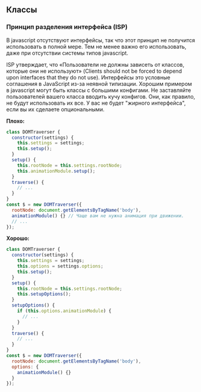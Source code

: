 ## **Классы**
### Принцип разделения интерфейса \(ISP\)
В javascript отсутствуют интерфейсы, так что этот принцип не получится использовать в полной мере. Тем не менее важно его использовать, даже при отсутствии системы типов javascript. 

ISP утверждает, что «Пользователи не должны зависеть от классов, которые они не используют» \(Clients should not be forced to depend upon interfaces that they do not use\). Интерфейсы это условные соглашения в JavaScript из-за неявной типизации. Хорошим примером в javascript могут быть классы с большими конфигами. Не заставляйте пользователей вашего класса вводить кучу конфигов. Они, как правило, не будут использовать их все. У вас не будет "жирного интерфейса", если вы их сделаете опциональными.

**Плохо:**
```javascript
class DOMTraverser {
  constructor(settings) {
    this.settings = settings;
    this.setup();
  }
  setup() {
    this.rootNode = this.settings.rootNode;
    this.animationModule.setup();
  }
  traverse() {
    // ...
  }
}
const $ = new DOMTraverser({
  rootNode: document.getElementsByTagName('body'),
  animationModule() {} // Чаще вам не нужна анимация при движении.
  // ...
});
```

**Хорошо:**
```javascript
class DOMTraverser {
  constructor(settings) {
    this.settings = settings;
    this.options = settings.options;
    this.setup();
  }
  setup() {
    this.rootNode = this.settings.rootNode;
    this.setupOptions();
  }
  setupOptions() {
    if (this.options.animationModule) {
      // ...
    }
  }
  traverse() {
    // ...
  }
}
const $ = new DOMTraverser({
  rootNode: document.getElementsByTagName('body'),
  options: {
    animationModule() {}
  }
});
```